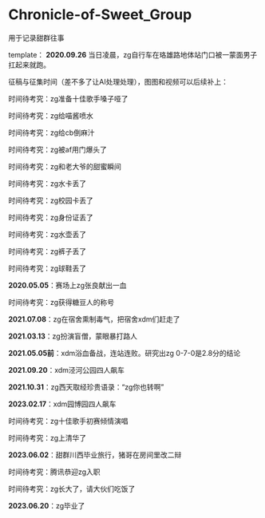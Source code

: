 # Chronicle-of-Sweet_Group

用于记录甜群往事

template： **2020.09.26** 当日凌晨，zg自行车在珞雄路地体站门口被一蒙面男子扛起来就跑。

征稿与征集时间（差不多了让AI处理处理），图图和视频可以后续补上：

时间待考究：zg准备十佳歌手嗓子哑了

时间待考究：zg给喵酱喷水

时间待考究：zg给cb倒麻汁

时间待考究：zg被af用门爆头了

时间待考究：zg和老大爷的甜蜜瞬间

时间待考究：zg水卡丢了

时间待考究：zg校园卡丢了

时间待考究：zg身份证丢了

时间待考究：zg水壶丢了

时间待考究：zg裤子丢了

时间待考究：zg球鞋丢了

**2020.05.05**：赛场上zg张良献出一血

时间待考究：zg获得糖豆人的称号

**2021.07.08**：zg在宿舍熏制毒气，把宿舍xdm们赶走了

**2021.03.13**：zg扮演盲僧，蒙眼暴打路人

**2021.05.05前**：xdm浴血备战，连站连败。研究出zg 0-7-0是2.8分的结论

**2021.09.20**：xdm泾河公园四人飙车

**2021.10.31**：zg西天取经珍贵语录：“zg你也转啊”

**2023.02.17**：xdm园博园四人飙车

时间待考究：zg十佳歌手初赛倾情演唱

时间待考究：zg上清华了

**2023.06.02**：甜群川西毕业旅行，猪哥在房间里改二辩

时间待考究：腾讯恭迎zg入职

时间待考究：zg长大了，请大伙们吃饭了

**2023.06.20**：zg毕业了
